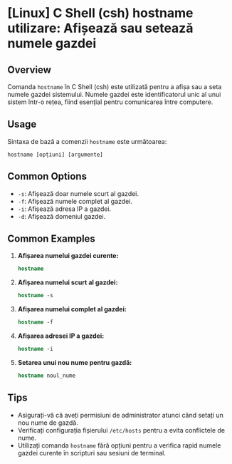 # [Linux] C Shell (csh) hostname utilizare: Afișează sau setează numele gazdei

## Overview
Comanda `hostname` în C Shell (csh) este utilizată pentru a afișa sau a seta numele gazdei sistemului. Numele gazdei este identificatorul unic al unui sistem într-o rețea, fiind esențial pentru comunicarea între computere.

## Usage
Sintaxa de bază a comenzii `hostname` este următoarea:

```
hostname [opțiuni] [argumente]
```

## Common Options
- `-s`: Afișează doar numele scurt al gazdei.
- `-f`: Afișează numele complet al gazdei.
- `-i`: Afișează adresa IP a gazdei.
- `-d`: Afișează domeniul gazdei.

## Common Examples
1. **Afișarea numelui gazdei curente:**
   ```csh
   hostname
   ```

2. **Afișarea numelui scurt al gazdei:**
   ```csh
   hostname -s
   ```

3. **Afișarea numelui complet al gazdei:**
   ```csh
   hostname -f
   ```

4. **Afișarea adresei IP a gazdei:**
   ```csh
   hostname -i
   ```

5. **Setarea unui nou nume pentru gazdă:**
   ```csh
   hostname noul_nume
   ```

## Tips
- Asigurați-vă că aveți permisiuni de administrator atunci când setați un nou nume de gazdă.
- Verificați configurația fișierului `/etc/hosts` pentru a evita conflictele de nume.
- Utilizați comanda `hostname` fără opțiuni pentru a verifica rapid numele gazdei curente în scripturi sau sesiuni de terminal.